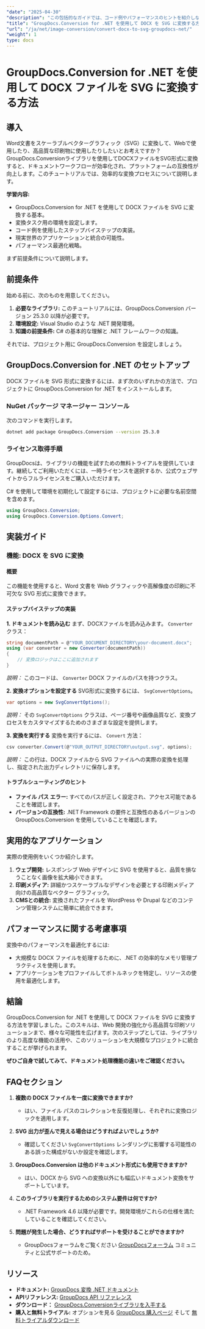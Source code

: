 ```yaml
---
"date": "2025-04-30"
"description": "この包括的なガイドでは、コード例やパフォーマンスのヒントを紹介しながら、GroupDocs.Conversion for .NET を使用して Word 文書 (DOCX) を SVG 形式に変換する方法を学習します。"
"title": "GroupDocs.Conversion for .NET を使用して DOCX を SVG に変換する方法 - 画像変換チュートリアル"
"url": "/ja/net/image-conversion/convert-docx-to-svg-groupdocs-net/"
"weight": 1
type: docs
---
```

# GroupDocs.Conversion for .NET を使用して DOCX ファイルを SVG に変換する方法

## 導入

Word文書をスケーラブルベクターグラフィック（SVG）に変換して、Webで使用したり、高品質な印刷物に使用したりしたいとお考えですか？GroupDocs.Conversionライブラリを使用してDOCXファイルをSVG形式に変換すると、ドキュメントワークフローが効率化され、プラットフォームの互換性が向上します。このチュートリアルでは、効率的な変換プロセスについて説明します。

**学習内容:**
- GroupDocs.Conversion for .NET を使用して DOCX ファイルを SVG に変換する基本。
- 変換タスク用の環境を設定します。
- コード例を使用したステップバイステップの実装。
- 現実世界のアプリケーションと統合の可能性。
- パフォーマンス最適化戦略。

まず前提条件について説明します。

## 前提条件

始める前に、次のものを用意してください。
1. **必要なライブラリ:** このチュートリアルには、GroupDocs.Conversion バージョン 25.3.0 以降が必要です。
2. **環境設定:** Visual Studio のような .NET 開発環境。
3. **知識の前提条件:** C# の基本的な理解と .NET フレームワークの知識。

それでは、プロジェクト用に GroupDocs.Conversion を設定しましょう。

## GroupDocs.Conversion for .NET のセットアップ

DOCX ファイルを SVG 形式に変換するには、まず次のいずれかの方法で、プロジェクトに GroupDocs.Conversion for .NET をインストールします。

### NuGet パッケージ マネージャー コンソール
次のコマンドを実行します。
```bash
dotnet add package GroupDocs.Conversion --version 25.3.0
```

### ライセンス取得手順

GroupDocsは、ライブラリの機能を試すための無料トライアルを提供しています。継続してご利用いただくには、一時ライセンスを選択するか、公式ウェブサイトからフルライセンスをご購入いただけます。

C# を使用して環境を初期化して設定するには、プロジェクトに必要な名前空間を含めます。

```csharp
using GroupDocs.Conversion;
using GroupDocs.Conversion.Options.Convert;
```

## 実装ガイド

### 機能: DOCX を SVG に変換

#### 概要

この機能を使用すると、Word 文書を Web グラフィックや高解像度の印刷に不可欠な SVG 形式に変換できます。

#### ステップバイステップの実装

**1. ドキュメントを読み込む**
まず、DOCXファイルを読み込みます。 `Converter` クラス：

```csharp
string documentPath = @"YOUR_DOCUMENT_DIRECTORY\your-document.docx";
using (var converter = new Converter(documentPath))
{
    // 変換ロジックはここに追加されます
}
```
*説明：* このコードは、 `Converter` DOCX ファイルのパスを持つクラス。

**2. 変換オプションを設定する**
SVG形式に変換するには、 `SvgConvertOptions`。

```csharp
var options = new SvgConvertOptions();
```
*説明：* その `SvgConvertOptions` クラスは、ページ番号や画像品質など、変換プロセスをカスタマイズするためのさまざまな設定を提供します。

**3. 変換を実行する**
変換を実行するには、 `Convert` 方法：

```csharp
csv converter.Convert(@"YOUR_OUTPUT_DIRECTORY\output.svg", options);
```
*説明：* この行は、DOCX ファイルから SVG ファイルへの実際の変換を処理し、指定された出力ディレクトリに保存します。

#### トラブルシューティングのヒント
- **ファイル パス エラー:** すべてのパスが正しく設定され、アクセス可能であることを確認します。
- **バージョンの互換性:** .NET Framework の要件と互換性のあるバージョンの GroupDocs.Conversion を使用していることを確認します。

## 実用的なアプリケーション

実際の使用例をいくつか紹介します。
1. **ウェブ開発:** レスポンシブ Web デザインに SVG を使用すると、品質を損なうことなく画像を拡大縮小できます。
2. **印刷メディア:** 詳細かつスケーラブルなデザインを必要とする印刷メディア向けの高品質なベクター グラフィック。
3. **CMSとの統合:** 変換されたファイルを WordPress や Drupal などのコンテンツ管理システムに簡単に統合できます。

## パフォーマンスに関する考慮事項

変換中のパフォーマンスを最適化するには:
- 大規模な DOCX ファイルを処理するために、.NET の効率的なメモリ管理プラクティスを使用します。
- アプリケーションをプロファイルしてボトルネックを特定し、リソースの使用を最適化します。

## 結論

GroupDocs.Conversion for .NET を使用して DOCX ファイルを SVG に変換する方法を学習しました。このスキルは、Web 開発の強化から高品質な印刷ソリューションまで、様々な可能性を広げます。次のステップとしては、ライブラリのより高度な機能の活用や、このソリューションを大規模なプロジェクトに統合することが挙げられます。

**ぜひご自身で試してみて、ドキュメント処理機能の違いをご確認ください。**

## FAQセクション

1. **複数の DOCX ファイルを一度に変換できますか?**
   - はい、ファイル パスのコレクションを反復処理し、それぞれに変換ロジックを適用します。
   
2. **SVG 出力が歪んで見える場合はどうすればよいでしょうか?**
   - 確認してください `SvgConvertOptions` レンダリングに影響する可能性のある誤った構成がないか設定を確認します。

3. **GroupDocs.Conversion は他のドキュメント形式にも使用できますか?**
   - はい、DOCX から SVG への変換以外にも幅広いドキュメント変換をサポートしています。

4. **このライブラリを実行するためのシステム要件は何ですか?**
   - .NET Framework 4.6 以降が必要です。開発環境がこれらの仕様を満たしていることを確認してください。

5. **問題が発生した場合、どうすればサポートを受けることができますか?**
   - GroupDocsフォーラムをご覧ください [GroupDocsフォーラム](https://forum.groupdocs.com/c/conversion/10) コミュニティと公式サポートのため。

## リソース

- **ドキュメント:** [GroupDocs 変換 .NET ドキュメント](https://docs.groupdocs.com/conversion/net/)
- **APIリファレンス:** [GroupDocs API リファレンス](https://reference.groupdocs.com/conversion/net/)
- **ダウンロード：** [GroupDocs.Conversionライブラリを入手する](https://releases.groupdocs.com/conversion/net/)
- **購入と無料トライアル:** オプションを見る [GroupDocs 購入ページ](https://purchase.groupdocs.com/buy) そして [無料トライアルダウンロード](https://releases.groupdocs.com/conversion/net/)